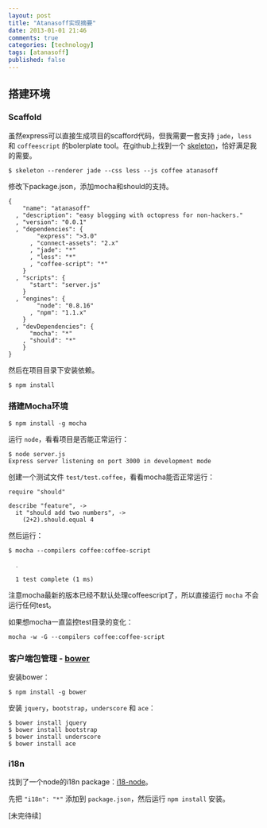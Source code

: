 ```yaml
---
layout: post
title: "Atanasoff实现摘要"
date: 2013-01-01 21:46
comments: true
categories: [technology]
tags: [atanasoff]
published: false
---
```


## 搭建环境

### Scaffold
虽然express可以直接生成项目的scafford代码，但我需要一套支持 ```jade```，```less``` 和 ```coffeescript``` 的bolerplate tool。在github上找到一个 [skeleton](https://github.com/EtienneLem/skeleton)，恰好满足我的需要。

```
$ skeleton --renderer jade --css less --js coffee atanasoff
```

<!--more-->

修改下package.json，添加mocha和should的支持。

```
{
    "name": "atanasoff"
  , "description": "easy blogging with octopress for non-hackers."
  , "version": "0.0.1"
  , "dependencies": {
        "express": ">3.0"
      , "connect-assets": "2.x"
      , "jade": "*"
      , "less": "*"
      , "coffee-script": "*"
    }
  , "scripts": {
      "start": "server.js"
    }
  , "engines": {
        "node": "0.8.16"
      , "npm": "1.1.x"
    }
  , "devDependencies": {
      "mocha": "*"
    , "should": "*"
    }
}
```

然后在项目目录下安装依赖。

```
$ npm install
```

### 搭建Mocha环境

```
$ npm install -g mocha
```

运行 ```node```，看看项目是否能正常运行：

```
$ node server.js
Express server listening on port 3000 in development mode
```

创建一个测试文件 ```test/test.coffee```，看看mocha能否正常运行：

```
require "should"

describe "feature", ->
  it "should add two numbers", ->
    (2+2).should.equal 4
```

然后运行：

```
$ mocha --compilers coffee:coffee-script

  ․

  1 test complete (1 ms)
```

注意mocha最新的版本已经不默认处理coffeescript了，所以直接运行 ```mocha``` 不会运行任何test。

如果想mocha一直监控test目录的变化：

```
mocha -w -G --compilers coffee:coffee-script
```

### 客户端包管理 - [bower](http://twitter.github.com/bower/)

安装bower：

```
$ npm install -g bower
```

安装 ```jquery```，```bootstrap```，```underscore``` 和 ```ace```：

```
$ bower install jquery
$ bower install bootstrap
$ bower install underscore
$ bower install ace
```

### i18n

找到了一个node的i18n package：[i18-node](https://github.com/mashpie/i18n-node)。

先把 ```"i18n": "*"``` 添加到 ```package.json```，然后运行 ```npm install``` 安装。


[未完待续]

<!--
开启一个新的项目时，代码结构非常重要。不合理的结构会让一个项目在代码规模逐渐趋于庞大的时候变得举步维艰，难以修改，之前做过的几个django项目我就走过不少弯路。可惜，现在但凡tutorial，都尽量保持简单，
-->